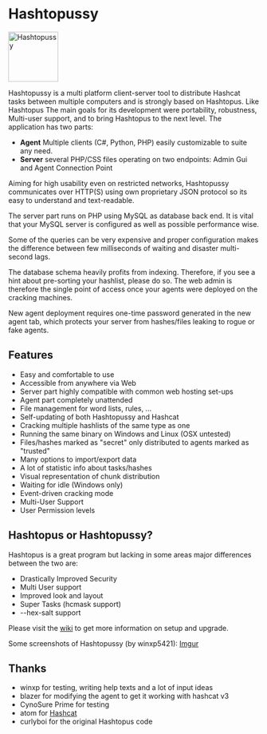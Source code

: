 # Hashtopussy 

<img src="https://github.com/s3inlc/hashtopussy/blob/master/src/static/logo.png" alt='Hashtopussy' width="100">

Hashtopussy is a multi platform client-server tool to distribute Hashcat tasks between multiple computers and is strongly based on Hashtopus. 
Like Hashtopus The main goals for its development were portability, robustness, Multi-user support, and to bring Hashtopus to the next level. 
The application has two parts:

- **Agent** Multiple clients (C#, Python, PHP) easily customizable to suite any need. 
- **Server** several PHP/CSS files operating on two endpoints: Admin Gui and Agent Connection Point

Aiming for high usability even on restricted networks, Hashtopussy communicates over HTTP(S) using own proprietary JSON protocol so its easy to understand and text-readable. 

The server part runs on PHP using MySQL as database back end. It is vital that your MySQL server is configured as well as possible performance wise. 

Some of the queries can be very expensive and proper configuration makes the difference between few milliseconds of waiting and	disaster multi-second lags. 

The database schema heavily profits from indexing. Therefore, if you see a hint about pre-sorting your hashlist, please do so. 
The web admin is therefore the single point of access once your agents were deployed on the cracking machines. 

New agent deployment requires one-time password generated in the new agent tab, which protects your server from hashes/files leaking to rogue or fake agents.

## Features

- Easy and comfortable to use
- Accessible from anywhere via Web
- Server part highly compatible with common web hosting set-ups
- Agent part completely unattended
- File management for word lists, rules, ...
- Self-updating of both Hashtopussy and Hashcat
- Cracking multiple hashlists of the same type as one
- Running the same binary on Windows and Linux (OSX untested)
- Files/hashes marked as "secret" only distributed to agents marked as "trusted"
- Many options to import/export data
- A lot of statistic info about tasks/hashes
- Visual representation of chunk distribution
- Waiting for idle (Windows only)
- Event-driven cracking mode
- Multi-User Support
- User Permission levels

## Hashtopus or Hashtopussy?

Hashtopus is a great program but lacking in some areas major differences between the two are: 

- Drastically Improved Security
- Multi User support
- Improved look and layout
- Super Tasks (hcmask support)
- --hex-salt support

Please visit the [wiki](https://github.com/s3inlc/hashtopussy/wiki) to get more information on setup and upgrade.

Some screenshots of Hashtopussy (by winxp5421): [Imgur](http://imgur.com/gallery/Fj0s0)

## Thanks

* winxp for testing, writing help texts and a lot of input ideas
* blazer for modifying the agent to get it working with hashcat v3
* CynoSure Prime for testing
* atom for [Hashcat](https://github.com/hashcat/hashcat)
* curlyboi for the original Hashtopus code
